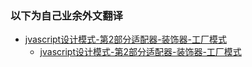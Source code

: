 ### 以下为自己业余外文翻译

* [jvascript设计模式-第2部分适配器-装饰器-工厂模式](jvascript设计模式-第2部分适配器-装饰器-工厂模式/javascript设计模式-适配器,装饰器和工厂.md)
  * [jvascript设计模式-第2部分适配器-装饰器-工厂模式](http://www.adobe.com/devnet/archive/html5/articles/javascript-design-patterns-pt2-adapter-decorator-factory.html)
  